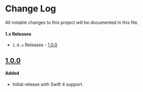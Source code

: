 # Change Log
All notable changes to this project will be documented in this file.

#### 1.x Releases
- `1.0.x` Releases - [1.0.0](#100)

## [1.0.0](https://github.com/skladek/SKMenuDrawerViewController/releases/tag/1.0.0)

#### Added
- Initial release with Swift 4 support.